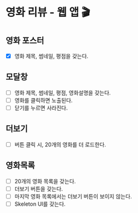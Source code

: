 # 영화 리뷰 - 웹 앱 🎬

## 영화 포스터

- [x] 영화 제목, 썸네일, 평점을 갖는다.

## 모달창

- [ ] 영화 제목, 썸네일, 평점, 영화설명을 갖는다.
- [ ] 영화를 클릭하면 노출된다.
- [ ] 닫기를 누르면 사라진다.

## 더보기

- [ ] 버튼 클릭 시, 20개의 영화를 더 로드한다.

## 영화목록

- [ ] 20개의 영화 목록을 갖는다.
- [ ] 더보기 버튼을 갖는다.
- [ ] 마지막 영화 목록에서는 더보기 버튼이 보이지 않는다.
- [ ] Skeleton UI를 갖는다.
